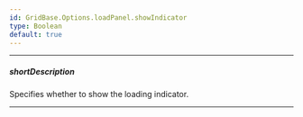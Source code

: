 ```yaml
---
id: GridBase.Options.loadPanel.showIndicator
type: Boolean
default: true
---
```

---
##### shortDescription
Specifies whether to show the loading indicator.

---
